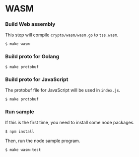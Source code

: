 # WASM

### Build Web assembly

This step will compile `crypto/wasm/wasm.go` to `tss.wasm`.

```
$ make wasm
```

### Build proto for Golang

```
$ make protobuf
```

### Build proto for JavaScript

The protobuf file for JavaScript will be used in `index.js`.

```
$ make protobuf
```

### Run sample

If this is the first time, you need to install some node packages.

```
$ npm install
```

Then, run the node sample program.
```
$ make wasm-test
```

